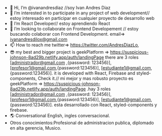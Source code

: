 - 👋 Hi, I’m @ivanandresdiaz //soy Ivan Andres Diaz
- 👀 I’m interested in to participate in any project of web development// estoy interesado en participar en cualquier proyecto de desarrollo web
- 🌱 I’m React Developer// estoy aprendiendo React
- 💞️ I’m looking to collaborate on Frontend Developement // estoy buscando colaborar con Frontend Development. email=> ivanandresdilox@gmail.com
- 📫 How to reach me twitter=> https://twitter.com/AndresDiazLo,
- 😎 my best and bigger project is geekPlatform => https://suspicious-johnson-8ad29b.netlify.app/auth/landingPage there are 3 roles [administrador@gmail.com ,{password: 123456}], [profesor1@gmail.com,{password:123456}], [estudiante1@gmail.com,{password:123456}]. it is developed with React, Firebase and styled-components, Check it.// mi mejor y mas robusto proyecto es geekPlatform => https://suspicious-johnson-8ad29b.netlify.app/auth/landingPage .hay 3 roles [administrador@gmail.com ,{password: 123456}], [profesor1@gmail.com,{password:123456}], [estudiante1@gmail.com,{password:123456}]. esta desarrollado con React, styled-components y firebase. 
- 🌎 Conversational English, ingles conversacional. 
- Otros conocimientos:Profesional de administracion publica, diplomado en alta gerencia, Musico.

